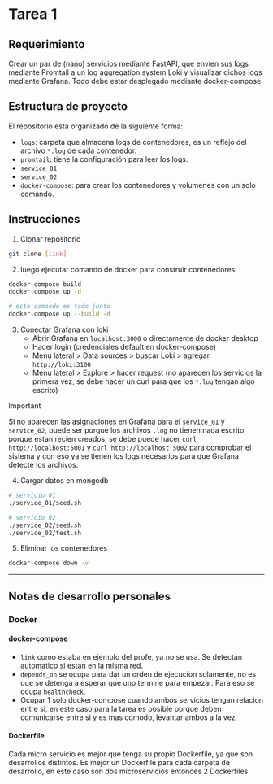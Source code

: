 # Tarea 1

## Requerimiento

Crear un par de (nano) servicios mediante FastAPI, que envíen sus logs mediante Promtail a un log aggregation system Loki y visualizar dichos logs mediante Grafana.
Todo debe estar desplegado mediante docker-compose.

## Estructura de proyecto

El repositorio esta organizado de la siguiente forma:

- `logs`: carpeta que almacena logs de contenedores, es un reflejo del archivo `*.log` de cada contenedor.
- `promtail`: tiene la configuración para leer los logs.
- `service_01`
- `service_02`
- `docker-compose`: para crear los contenedores y volumenes con un solo comando.

## Instrucciones

1. Clonar repositorio
```bash
git clone [link]
```

2. luego ejecutar comando de docker para construir contenedores
```bash
docker-compose build
docker-compose up -d
```

```bash
# este comando es todo junto
docker-compose up --build -d
```

3. Conectar Grafana con loki
    - Abrir Grafana en `localhost:3000` o directamente de docker desktop
    - Hacer login (credenciales default en docker-compose) 
    - Menu lateral > Data sources > buscar Loki > agregar `http://loki:3100`
    - Menu lateral > Explore > hacer request (no aparecen los servicios la primera vez, se debe hacer un curl para que los `*.log` tengan algo escrito)


> [!IMPORTANT] 
> Si no aparecen las asignaciones en Grafana para el `service_01` y `service_02`, puede ser porque los archivos `.log` no tienen nada escrito porque estan recien creados,
> se debe puede hacer `curl http://localhost:5001` y `curl http://localhost:5002` para comprobar el sistema y con eso ya se tienen los logs necesarios para que Grafana
> detecte los archivos.

4. Cargar datos en mongodb
```bash
# servicio 01
./service_01/seed.sh

# servicio 02
./service_02/seed.sh
./service_02/test.sh
```

5. Eliminar los contenedores
```bash
docker-compose down -v
```
---

## Notas de desarrollo personales

### Docker

#### docker-compose

- `link` como estaba en ejemplo del profe, ya no se usa. Se detectan automatico si estan en la misma red.
- `depends_on` se ocupa para dar un orden de ejecucion solamente, no es que se detenga a esperar  que uno termine para empezar. Para eso se ocupa `healthcheck`.
- Ocupar 1 solo docker-compose cuando ambos servicios tengan relacion entre si, en este caso para la tarea es posible porque deben comunicarse entre si y es mas comodo, levantar ambos a la vez.


#### Dockerfile

Cada micro servicio es mejor que tenga su propio Dockerfile, ya que son desarrollos distintos. Es mejor un Dockerfile para cada carpeta de desarrollo, en este caso son dos microservicios entonces 2 Dockerfiles.
